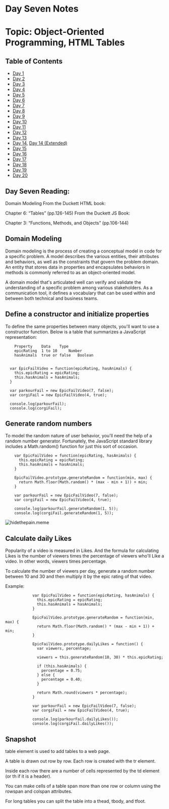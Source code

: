 # Day Seven Notes

# Topic: Object-Oriented Programming, HTML Tables


## Table of Contents

- [Day 1](class-01.md)
- [Day 2](class-02.md)
- [Day 3](class-03.md)
- [Day 4](class-04.md)
- [Day 5](class-05.md)
- [Day 6](class-06.md)
- [Day 7](class-07.md)
- [Day 8](class-08.md)
- [Day 9](class-09.md)
- [Day 10](class-10.md)
- [Day 11](class-11.md)
- [Day 12](class-12.md)
- [Day 13](class-13.md)
- [Day 14](class-14.md), [Day 14 (Extended)](class-14b.md)
- [Day 15](class-15.md)
- [Day 16](class-16.md)
- [Day 17](class-17.md)
- [Day 18](class-18.md)
- [Day 19](class-19.md)
- [Day 20](class-20.md)

## Day Seven Reading:

Domain Modeling
From the Duckett HTML book:

Chapter 6: “Tables” (pp.126-145)
From the Duckett JS Book:

Chapter 3: “Functions, Methods, and Objects” (pp.106-144)

## Domain Modeling

Domain modeling is the process of creating a conceptual model in code for a specific problem. A model describes the various entities, their attributes and behaviors, as well as the constraints that govern the problem domain. An entity that stores data in properties and encapsulates behaviors in methods is commonly referred to as an object-oriented model.

A domain model that's articulated well can verify and validate the understanding of a specific problem among various stakeholders. As a communication tool, it defines a vocabulary that can be used within and between both technical and business teams.

## Define a constructor and initialize properties

To define the same properties between many objects, you'll want to use a constructor function. Below is a table that summarizes a JavaScript representation:


        Property 	Data 	Type
        epicRating 	1 to 10 	Number
        hasAnimals 	true or false 	Boolean


      var EpicFailVideo = function(epicRating, hasAnimals) {
        this.epicRating = epicRating;
        this.hasAnimals = hasAnimals;
      }

      var parkourFail = new EpicFailVideo(7, false);
      var corgiFail = new EpicFailVideo(4, true);

      console.log(parkourFail);
      console.log(corgiFail);

## Generate random numbers

To model the random nature of user behavior, you'll need the help of a random number generator. Fortunately, the JavaScript standard library includes a Math.random() function for just this sort of occasion.

        var EpicFailVideo = function(epicRating, hasAnimals) {
          this.epicRating = epicRating;
          this.hasAnimals = hasAnimals;
        }

        EpicFailVideo.prototype.generateRandom = function(min, max) {
          return Math.floor(Math.random() * (max - min + 1)) + min;
        }

        var parkourFail = new EpicFailVideo(7, false);
        var corgiFail = new EpicFailVideo(4, true);

        console.log(parkourFail.generateRandom(1, 5));
        console.log(corgiFail.generateRandom(1, 5));
      

![hidethepain.meme](https://external-content.duckduckgo.com/iu/?u=http%3A%2F%2Fi2.kym-cdn.com%2Fphotos%2Fimages%2Ffacebook%2F000%2F854%2F491%2Fb7c.jpg&f=1&nofb=1)


## Calculate daily Likes

Popularity of a video is measured in Likes. And the formula for calculating Likes is the number of viewers times the percentage of viewers who'll Like a video. In other words, viewers times percentage.

To calculate the number of viewers per day, generate a random number between 10 and 30 and then multiply it by the epic rating of that video.

Example:

                var EpicFailVideo = function(epicRating, hasAnimals) {
                  this.epicRating = epicRating;
                  this.hasAnimals = hasAnimals;
                }

                EpicFailVideo.prototype.generateRandom = function(min, max) {
                  return Math.floor(Math.random() * (max - min + 1)) + min;
                }

                EpicFailVideo.prototype.dailyLikes = function() {
                  var viewers, percentage;

                  viewers = this.generateRandom(10, 30) * this.epicRating;

                  if (this.hasAnimals) {
                    percentage = 0.75;
                  } else {
                    percentage = 0.40;
                  }

                  return Math.round(viewers * percentage);
                }

                var parkourFail = new EpicFailVideo(7, false);
                var corgiFail = new EpicFailVideo(4, true);

                console.log(parkourFail.dailyLikes());
                console.log(corgiFail.dailyLikes());

## Snapshot

table element is used to add tables to a web
page.

A table is drawn out row by row. Each row is created
with the tr element.

Inside each row there are a number of cells
represented by the td element (or th if it is a
header).

You can make cells of a table span more than one row
or column using the rowspan and colspan attributes.

For long tables you can split the table into a thead,
tbody, and tfoot.